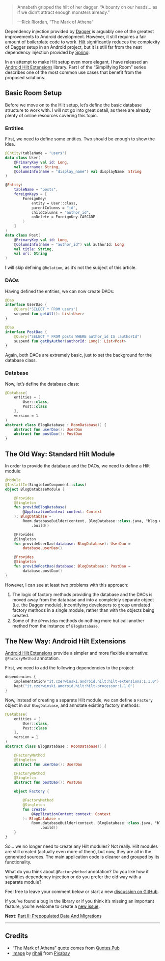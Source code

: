 > Annabeth gripped the hilt of her dagger. “A bounty on our heads…
> as if we didn’t attract enough monsters already.”
> 
> —Rick Riordan, “The Mark of Athena”

Dependency injection provided by [Dagger][dagger] is arguably one of the
greatest improvements to Android development. However, it still requires
a fair amount of boilerplate code to work. [Hilt][dagger:hilt] significantly
reduces the complexity of Dagger setup in an Android project, but it is
still far from the neat dependency injection provided by [Spring][spring].

In an attempt to make Hilt setup even more elegant, I have released an
[Android Hilt Extensions][sczerwinski:android-hilt] library. Part&nbsp;I
of the “Simplifying Room” series describes one of the most common use cases
that benefit from the proposed solutions.

## Basic Room Setup

Before we move on to the Hilt setup, let’s define the basic database
structure to work with. I will not go into great detail, as there are
already plenty of online resources covering this topic.

### Entities

First, we need to define some entities. Two should be enough to show
the idea.

```kotlin
@Entity(tableName = "users")
data class User(
    @PrimaryKey val id: Long,
    val username: String,
    @ColumnInfo(name = "display_name") val displayName: String
)

@Entity(
    tableName = "posts",
    foreignKeys = [
        ForeignKey(
            entity = User::class,
            parentColumns = "id",
            childColumns = "author_id",
            onDelete = ForeignKey.CASCADE
        )
    ]
)
data class Post(
    @PrimaryKey val id: Long,
    @ColumnInfo(name = "author_id") val authorId: Long,
    val title: String,
    val url: String
)
```

I will skip defining `@Relation`, as it’s not the subject of this article.

### DAOs

Having defined the entities, we can now create DAOs:
```kotlin
@Dao
interface UserDao {
    @Query("SELECT * FROM users")
    suspend fun getAll(): List<User>
}

@Dao
interface PostDao {
    @Query("SELECT * FROM posts WHERE author_id IS :authorId")
    suspend fun getByAuthor(authorId: Long): List<Post>
}
```

Again, both DAOs are extremely basic, just to set the background for the
database class.

### Database

Now, let’s define the database class:
```kotlin
@Database(
    entities = [
        User::class,
        Post::class
    ],
    version = 1
)
abstract class BlogDatabase : RoomDatabase() {
    abstract fun userDao(): UserDao
    abstract fun postDao(): PostDao
}
```

## The Old Way: Standard Hilt Module

In order to provide the database and the DAOs, we need to define
a Hilt module:
```kotlin
@Module
@InstallIn(SingletonComponent::class)
object BlogDatabaseModule {

    @Provides
    @Singleton
    fun provideBlogDatabase(
        @ApplicationContext context: Context
    ): BlogDatabase =
        Room.databaseBuilder(context, BlogDatabase::class.java, "blog.db")
            .build()

    @Provides
    @Singleton
    fun provideUserDao(database: BlogDatabase): UserDao =
        database.userDao()

    @Provides
    @Singleton
    fun providePostDao(database: BlogDatabase): PostDao =
        database.postDao()
}
```

However, I can see at least two problems with this approach:
1. The logic of factory methods providing the database and the DAOs
   is moved away from the database and into a completely separate
   object (i.e. the Dagger module), incentifying developers to group
   unrelated factory methods in a single module, rather than with
   the objects being created.
2. Some of the `@Provides` methods do nothing more but call another
   method from the instance of `BlogDatabase`.

## The New Way: Android Hilt Extensions

[Android Hilt Extensions][sczerwinski:android-hilt] provide a simpler
and more flexible alternative: `@FactoryMethod` annotation.

First, we need to add the following dependencies to the project:
```kotlin
dependencies {
    implementation("it.czerwinski.android.hilt:hilt-extensions:1.1.0")
    kapt("it.czerwinski.android.hilt:hilt-processor:1.1.0")
}
```

Now, instead of creating a separate Hilt module, we can define a `Factory`
object in our `BlogDatabase`, and annotate existing factory methods:
```kotlin
@Database(
    entities = [
        User::class,
        Post::class
    ],
    version = 1
)
abstract class BlogDatabase : RoomDatabase() {

    @FactoryMethod
    @Singleton
    abstract fun userDao(): UserDao

    @FactoryMethod
    @Singleton
    abstract fun postDao(): PostDao

    object Factory {

        @FactoryMethod
        @Singleton
        fun create(
            @ApplicationContext context: Context
        ): BlogDatabase =
            Room.databaseBuilder(context, BlogDatabase::class.java, "blog.db")
                .build()
    }
}
```

So… we no longer need to create any Hilt modules? Not really. Hilt
modules are still created (actually even more of them), but now, they are
all in the generated sources. The main application code is cleaner and
grouped by its functionality.

What do you think about `@FactoryMethod` annotation? Do you like how it
simplifies dependency injection or do you prefer the old way with
a separate module?

Feel free to leave your comment below or start a new
[discussion on GitHub][github:android-hilt:discussions].

If you’ve found a bug in the library or if you think it’s missing an
important feature, you’re welcome to create a
[new issue][github:android-hilt:issues].

**Next:** [Part II: Prepopulated Data And Migrations][simplifying-room-2]

---

## Credits

- “The Mark of Athena” quote comes from [Quotes.Pub][quote:riordan]
- [Image][pixabay:1729902]
  by [rihaij][pixabay:rihaij-2145:ref-1729902]
  from [Pixabay][pixabay:ref-1729902]


[simplifying-room-2]: https://slav.dev/posts/simplifying-room-2

[dagger]: https://dagger.dev/
[dagger:hilt]: https://dagger.dev/hilt/
[spring]: https://spring.io/

[sczerwinski:android-hilt]: https://github.com/sczerwinski/android-hilt

[github:android-hilt:discussions]: https://github.com/sczerwinski/android-hilt/discussions
[github:android-hilt:issues]: https://github.com/sczerwinski/android-hilt/issues/new/choose

[quote:riordan]: https://quotes.pub/q/annabeth-gripped-the-hilt-of-her-dagger-a-bounty-on-our-head-353304

[pixabay:1729902]: https://pixabay.com/photos/weapon-knife-blade-dagger-1729902/?utm_source=link-attribution&utm_medium=referral&utm_campaign=image&utm_content=1729902
[pixabay:rihaij-2145:ref-1729902]: https://pixabay.com/users/rihaij-2145/?utm_source=link-attribution&utm_medium=referral&utm_campaign=image&utm_content=1729902
[pixabay:ref-1729902]: https://pixabay.com//?utm_source=link-attribution&utm_medium=referral&utm_campaign=image&utm_content=1729902
